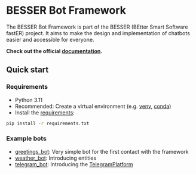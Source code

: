 # BESSER Bot Framework

The BESSER Bot Framework is part of the BESSER (BEtter Smart Software fastER) project. It aims to make the design and implementation of chatbots easier and accessible for everyone.

**Check out the official [documentation](https://besserbot-framework.readthedocs.io/en/latest/).**

## Quick start

### Requirements

- Python 3.11
- Recommended: Create a virtual environment
  (e.g. [venv](https://docs.python.org/3/library/venv.html),
  [conda](https://conda.io/projects/conda/en/latest/user-guide/tasks/manage-environments.html))
- Install the [requirements](requirements.txt):

```bash
pip install -r requirements.txt
```

### Example bots

- [greetings_bot](besser/bot/test/examples/greetings_bot.py): Very simple bot for the first contact with the framework
- [weather_bot](besser/bot/test/examples/weather_bot.py): Introducing entities
- [telegram_bot](besser/bot/test/examples/telegram_bot.py): Introducing the [TelegramPlatform](besser/bot/test/examples/telegram_bot.py)
